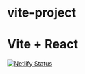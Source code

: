 # vite-project

# Vite + React 

[![Netlify Status](https://api.netlify.com/api/v1/badges/b3f8b053-1c7e-448f-8080-605efa625c74/deploy-status)](https://app.netlify.com/sites/sreenivas/deploys)
